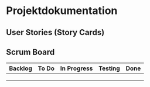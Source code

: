 # Projektdokumentation

## User Stories (Story Cards)


## Scrum Board

| Backlog | To Do | In Progress | Testing | Done |
| ------- | ------- | ------- | ------- | ------- |
|         |         |         |         |         |
|         |         |         |         |         |
|         |         |         |         |         |
